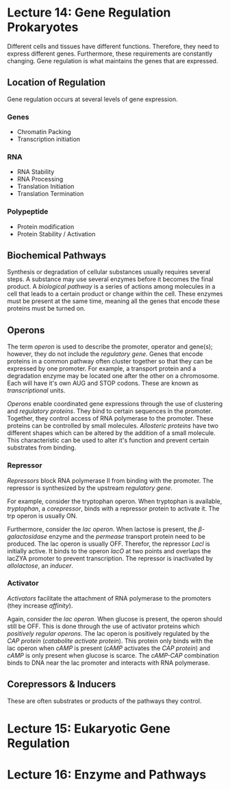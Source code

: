 # Lecture 14: Gene Regulation Prokaryotes
Different cells and tissues have different functions. Therefore, they need to express different genes. Furthermore, these requirements are constantly changing. Gene regulation is what maintains the genes that are expressed.

## Location of Regulation
Gene regulation occurs at several levels of gene expression.

### Genes
* Chromatin Packing
* Transcription initiation

### RNA
* RNA Stability
* RNA Processing
* Translation Initiation
* Translation Termination

### Polypeptide
* Protein modification
* Protein Stability / Activation

## Biochemical Pathways
Synthesis or degradation of cellular substances usually requires several steps. A substance may use several enzymes before it becomes the final product. A *biological pathway* is a series of actions among molecules in a cell that leads to a certain product or change within the cell. These enzymes must be present at the same time, meaning all the genes that encode these proteins must be turned on.

## Operons
The term *operon* is used to describe the promoter, operator and gene(s); however, they do not include the *regulatory gene*. Genes that encode proteins in a common pathway often cluster together so that they can be expressed by one promoter. For example, a transport protein and a degradation enzyme may be located one after the other on a chromosome. Each will have it's own AUG and STOP codons. These are known as *transcriptional* units.

*Operons* enable coordinated gene expressions through the use of clustering and *regulatory proteins*. They bind to certain sequences in the promoter. Together, they control access of RNA polymerase to the promoter. These proteins can be controlled by small molecules. *Allosteric proteins* have two different shapes which can be altered by the addition of a small molecule. This characteristic can be used to alter it's function and prevent certain substrates from binding.

### Repressor
*Repressors* block RNA polymerase II from binding with the promoter. The repressor is synthesized by the upstream *regulatory gene*.

For example, consider the tryptophan operon. When tryptophan is available, *tryptophan*, a *corepressor*, binds with a repressor protein to activate it. The trp operon is usually ON.

Furthermore, consider the *lac operon*. When lactose is present, the *β-galactosidase* enzyme and the *permease* transport protein need to be produced. The lac operon is usually OFF. Therefor, the repressor *Lacl* is initially active. It binds to the operon *lacO* at two points and overlaps the lacZYA promoter to prevent transcription. The repressor is inactivated by *allolactose*, an *inducer*.

### Activator
*Activators* facilitate the attachment of RNA polymerase to the promoters (they increase *affinity*).

Again, consider the *lac operon*. When glucose is present, the operon should still be OFF. This is done through the use of activator proteins which *positively regular operons*. The lac operon is positively regulated by the *CAP protein* (*catabolite activate protein*). This protein only binds with the lac operon when *cAMP* is present (*cAMP* activates the *CAP protein*) and *cAMP* is only present when glucose is scarce. The *cAMP-CAP* combination binds to DNA near the lac promoter and interacts with RNA polymerase.

## Corepressors & Inducers
These are often substrates or products of the pathways they control.

# Lecture 15: Eukaryotic Gene Regulation

# Lecture 16: Enzyme and Pathways
